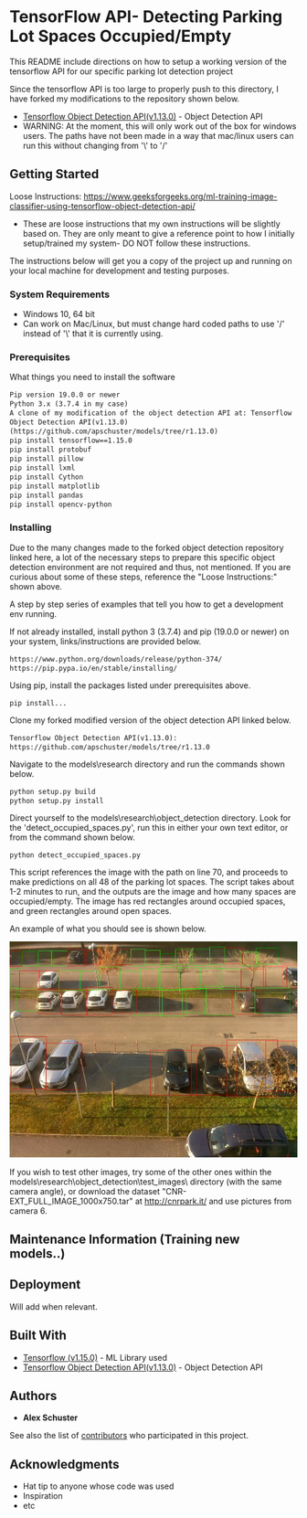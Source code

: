 # TensorFlow API- Detecting Parking Lot Spaces Occupied/Empty
This README include directions on how to setup a working version of the tensorflow API for our specific parking lot detection project

Since the tensorflow API is too large to properly push to this directory, I have forked my modifications to the repository shown below.
* [Tensorflow Object Detection API(v1.13.0)](https://github.com/apschuster/models/tree/r1.13.0) - Object Detection API
* WARNING: At the moment, this will only work out of the box for windows users. The paths have not been made in a way that mac/linux users can run this without changing from '\\' to '/'


## Getting Started

Loose Instructions: https://www.geeksforgeeks.org/ml-training-image-classifier-using-tensorflow-object-detection-api/
* These are loose instructions that my own instructions will be slightly based on. They are only meant to give a reference point to how I initially setup/trained my system- DO NOT follow these instructions.

The instructions below will get you a copy of the project up and running on your local machine for development and testing purposes.

### System Requirements
* Windows 10, 64 bit
* Can work on Mac/Linux, but must change hard coded paths to use '/' instead of '\\' that it is currently using.

### Prerequisites

What things you need to install the software

```
Pip version 19.0.0 or newer
Python 3.x (3.7.4 in my case)
A clone of my modification of the object detection API at: Tensorflow Object Detection API(v1.13.0)(https://github.com/apschuster/models/tree/r1.13.0)
pip install tensorflow==1.15.0
pip install protobuf
pip install pillow
pip install lxml
pip install Cython
pip install matplotlib
pip install pandas
pip install opencv-python 

```

### Installing
Due to the many changes made to the forked object detection repository linked here, a lot of the necessary steps to prepare this specific object detection environment are not required and thus, not mentioned. If you are curious about some of these steps, reference the "Loose Instructions:" shown above.



A step by step series of examples that tell you how to get a development env running.

If not already installed, install python 3 (3.7.4) and pip (19.0.0 or newer) on your system, links/instructions are provided below.
```
https://www.python.org/downloads/release/python-374/
https://pip.pypa.io/en/stable/installing/
```

Using pip, install the packages listed under prerequisites above.

```
pip install...
```

Clone my forked modified version of the object detection API linked below.

```
Tensorflow Object Detection API(v1.13.0): https://github.com/apschuster/models/tree/r1.13.0
```

Navigate to the models\research directory and run the commands shown below.

```
python setup.py build
python setup.py install
```

Direct yourself to the models\research\object_detection directory. Look for the 'detect_occupied_spaces.py', run this in either your own text editor, or from the command shown below.

```
python detect_occupied_spaces.py
```

This script references the image with the path on line 70, and proceeds to make predictions on all 48 of the parking lot spaces. The script takes about 1-2 minutes to run, and the outputs are the image and how many spaces are occupied/empty. The image has red rectangles around occupied spaces, and green rectangles around open spaces.

An example of what you should see is shown below.



![alt text](exampleoutput.jpg "Example Output")



If you wish to test other images, try some of the other ones within the models\research\object_detection\test_images\ directory (with the same camera angle), or download the dataset "CNR-EXT_FULL_IMAGE_1000x750.tar" at http://cnrpark.it/ and use pictures from camera 6.


## Maintenance Information (Training new models..)

## Deployment

Will add when relevant.

## Built With

* [Tensorflow (v1.15.0)](https://www.tensorflow.org/versions/r1.15/api_docs/python/tf) - ML Library used
* [Tensorflow Object Detection API(v1.13.0)](https://github.com/apschuster/models/tree/r1.13.0) - Object Detection API


## Authors

* **Alex Schuster** 

See also the list of [contributors](https://github.com/your/project/contributors) who participated in this project.

## Acknowledgments

* Hat tip to anyone whose code was used
* Inspiration
* etc
